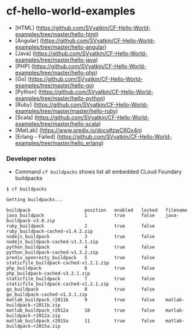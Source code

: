 # cf-hello-world-examples

- [HTML] (https://github.com/SVyatkin/CF-Hello-World-examples/tree/master/hello-html)
- [Angular] (https://github.com/SVyatkin/CF-Hello-World-examples/tree/master/hello-angular)
- [Java] (https://github.com/SVyatkin/CF-Hello-World-examples/tree/master/hello-java)
- [PHP] (https://github.com/SVyatkin/CF-Hello-World-examples/tree/master/hello-php)
- [Go] (https://github.com/SVyatkin/CF-Hello-World-examples/tree/master/hello-go)
- [Python] (https://github.com/SVyatkin/CF-Hello-World-examples/tree/master/hello-python)
- [Ruby] (https://github.com/SVyatkin/CF-Hello-World-examples/tree/master/master/hello-ruby) 
- [Scala] (https://github.com/SVyatkin/CF-Hello-World-examples/tree/master/hello-scala)
- [MatLab] (https://www.predix.io/docs#zwCROx4n)
- [Erlang - Failed] (https://github.com/SVyatkin/CF-Hello-World-examples/tree/master/hello_erlang)


### Developer notes
- Command `cf buildpacks` shows list all embedded CLoud Foundary buildpacks


`$ cf buildpacks`
   ``` 
Getting buildpacks...

buildpack                    position   enabled   locked   filename   
java_buildpack               1          true      false    java-buildpack-v3.0.zip   
ruby_buildpack               2          true      false    ruby_buildpack-cached-v1.4.2.zip   
nodejs_buildpack             3          true      false    nodejs_buildpack-cached-v1.3.1.zip   
python_buildpack             4          true      false    python_buildpack-cached-v1.3.2.zip   
predix_openresty_buildpack   5          true      false    staticfile_buildpack-cached-v1.2.1.zip   
php_buildpack                6          true      false    php_buildpack-cached-v3.2.1.zip   
staticfile_buildpack         7          true      false    staticfile_buildpack-cached-v1.2.1.zip   
go_buildpack                 8          true      false    go_buildpack-cached-v1.3.1.zip   
matlab_buildpack_r2011b      9          true      false    matlab-buildpack-r2011b.zip   
matlab_buildpack_r2012a      10         true      false    matlab-buildpack-r2012a.zip   
matlab_buildpack_r2015a      11         true      false    matlab-buildpack-r2015a.zip  
   ``` 
